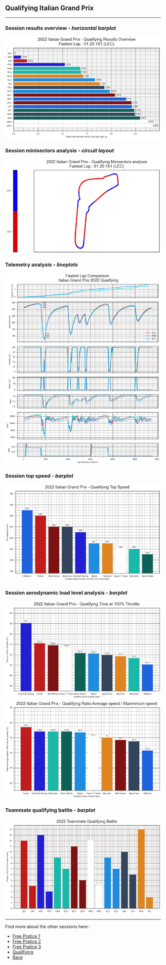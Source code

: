 ## Qualifying Italian Grand Prix

---

### Session results overview - *horizontal barplot*

<img src="/output/2022-09-11_Italian_Grand_Prix/qualifying_results_overview_white.png?raw=true"/>

### Session minisectors analysis - *circuit layout*

<img src="/output/2022-09-11_Italian_Grand_Prix/qualifying_minisectors_analysis_white.png?raw=true"/>

### Telemetry analysis - *lineplots*

<img src="/output/2022-09-11_Italian_Grand_Prix/fastest_laps_telemetry_analysis_white.png?raw=true"/>

### Session top speed - *barplot*

<img src="/output/2022-09-11_Italian_Grand_Prix/topspeed_qualifying_white.png?raw=true"/>

### Session aerodynamic load level analysis - *barplot*

<img src="/output/2022-09-11_Italian_Grand_Prix/qualifying_maximum_throttle_white.png?raw=true"/>

<img src="/output/2022-09-11_Italian_Grand_Prix/qualifying_speed_ratio_white.png?raw=true"/>

### Teammate qualifying battle - *barplot*

<img src="/output/2022-09-11_Italian_Grand_Prix/teammates_qualifying_battle_white.png?raw=true"/>

--- 

Find more about the other sessions here :
  - [Free Pratice 1](/page/FP1/2022-09-11_Italian_Grand_Prix)  
  - [Free Pratice 2](/page/FP2/2022-09-11_Italian_Grand_Prix) 
  - [Free Pratice 3](/page/FP3/2022-09-11_Italian_Grand_Prix)
  - [Qualifying](/page/Qualifying/2022-09-11_Italian_Grand_Prix) 
  - [Race](/page/Race/2022-09-11_Italian_Grand_Prix)